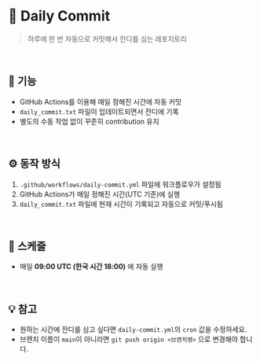# 🌱 Daily Commit
> 하루에 한 번 자동으로 커밋해서 잔디를 심는 레포지토리  
<br>

## 🚀 기능
- GitHub Actions를 이용해 매일 정해진 시간에 자동 커밋  
- `daily_commit.txt` 파일이 업데이트되면서 잔디에 기록  
- 별도의 수동 작업 없이 꾸준히 contribution 유지  
<br>

## ⚙️ 동작 방식
1. `.github/workflows/daily-commit.yml` 파일에 워크플로우가 설정됨  
2. GitHub Actions가 매일 정해진 시간(UTC 기준)에 실행  
3. `daily_commit.txt` 파일에 현재 시간이 기록되고 자동으로 커밋/푸시됨  
<br>

## 📅 스케줄
- 매일 **09:00 UTC (한국 시간 18:00)** 에 자동 실행  
<br>

## 💡 참고
- 원하는 시간에 잔디를 심고 싶다면 `daily-commit.yml`의 `cron` 값을 수정하세요.  
- 브랜치 이름이 `main`이 아니라면 `git push origin <브랜치명>` 으로 변경해야 합니다.  
<br>
